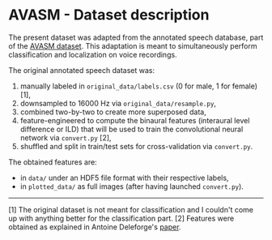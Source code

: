 # AVASM - Dataset description

The present dataset was adapted from the annotated speech database, part of the [AVASM dataset](http://perception.inrialpes.fr/~Deleforge/AVASM_Dataset/data-10.html). This adaptation is meant to simultaneously perform classification and localization on voice recordings.

The original annotated speech dataset was:
1. manually labeled in `original_data/labels.csv` (0 for male, 1 for female) [1],
2. downsampled to 16000 Hz via `original_data/resample.py`,
3. combined two-by-two to create more superposed data,
4. feature-engineered to compute the binaural features (interaural level difference or ILD) that will be used to train the convolutional neural network via `convert.py` [2],
5. shuffled and split in train/test sets for cross-validation via `convert.py`.

The obtained features are:
- in `data/` under an HDF5 file format with their respective labels,
- in `plotted_data/` as full images (after having launched `convert.py`).

------
[1] The original dataset is not meant for classification and I couldn't come up with anything better for the classification part.
[2] Features were obtained as explained in Antoine Deleforge's [paper](https://arxiv.org/abs/1408.2700).
